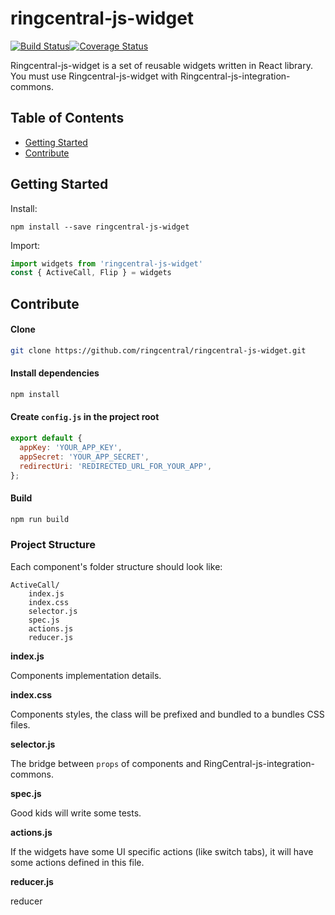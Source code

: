 # ringcentral-js-widget

[![Build Status](https://travis-ci.org/ringcentral/ringcentral-js-widget.svg?branch=master)](https://travis-ci.org/ringcentral/ringcentral-js-widget)[![Coverage Status](https://coveralls.io/repos/github/ringcentral/ringcentral-js-widget/badge.svg?branch=master)](https://coveralls.io/github/ringcentral/ringcentral-js-widget?branch=master)



Ringcentral-js-widget is a set of reusable widgets written in React library. You must use  Ringcentral-js-widget with Ringcentral-js-integration-commons.

## Table of Contents

- [Getting Started](#getting-started)
- [Contribute](#contribute)

## Getting Started

Install:

```shell
npm install --save ringcentral-js-widget
```

Import:

```javascript
import widgets from 'ringcentral-js-widget'
const { ActiveCall, Flip } = widgets
```



## Contribute

#### Clone

```sh
git clone https://github.com/ringcentral/ringcentral-js-widget.git
```

#### Install dependencies

```sh
npm install
```

#### Create `config.js` in the project root

```javascript
export default {
  appKey: 'YOUR_APP_KEY',
  appSecret: 'YOUR_APP_SECRET',
  redirectUri: 'REDIRECTED_URL_FOR_YOUR_APP',
};
```

#### Build

```sh
npm run build
```

### Project Structure

Each component's folder structure should look like:

```
ActiveCall/
	index.js
	index.css
	selector.js
	spec.js
	actions.js
	reducer.js
```

**index.js**

Components implementation details.

**index.css**

Components styles, the class will be prefixed and bundled to a bundles CSS files.

**selector.js**

The bridge between `props` of components and RingCentral-js-integration-commons.

**spec.js**

Good kids will write some tests.

**actions.js**

If the widgets have some UI specific actions (like switch tabs), it will have some actions defined in this file.

**reducer.js**

reducer